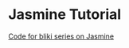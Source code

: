 # Jasmine Tutorial

[Code for bliki series on Jasmine][bliki-entry]

[bliki-entry]: https://itenium.be/blog/javascript/javascript-testing-jasmine-syntax

